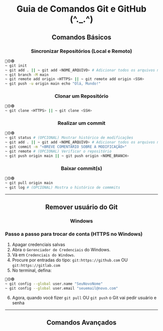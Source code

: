<h1 align="center"> Guia de Comandos Git e GitHub (^._.^) </h1>

<h2 align="center"> Comandos Básicos </h2>

<h3 align="center"> Sincronizar Repositórios (Local e Remoto) </h3>

```bash
🔴🟡🟢
~ git init
~ git add . || ~ git add <NOME_ARQUIVO> # Adicionar todos os arquivos modificados OU Adicionar o arquivo modificado
~ git branch -M main
~ git remote add origin <HTTPS> || ~ git remote add origin <SSH>
~ git push -u origin main echo "Olá, Mundo!"
```

<h3 align="center"> Clonar um Repositório </h3>

```bash
🔴🟡🟢
~ git clone <HTTPS> || ~ git clone <SSH> 
```

<h3 align="center"> Realizar um commit </h3>

```bash
🔴🟡🟢
~ git status # (OPCIONAL) Mostrar histórico de modificações
~ git add . || ~ git add <NOME_ARQUIVO> # Adicionar todos os arquivos modificados OU Adicionar o arquivo modificado
~ git commit -m "<BREVE COMENTÁRIO SOBRE A MODIFICAÇÃO>"
~ git remote # (OPCIONAL) Verificar o repositório
~ git push origin main || ~ git push origin <NOME_BRANCH>
```

<h3 align="center"> Baixar commit(s) </h3>

```bash
🔴🟡🟢
~ git pull origin main
~ git log # (OPCIONAL) Mostra o histórico de commmits
```

---

<h2 align="center"> Remover usuário do Git </h2>

<h3 align="center"> Windows </h3>

### Passo a passo para trocar de conta (HTTPS no Windows)
1. Apagar credenciais salvas
2. Abra o `Gerenciador de Credenciais` do Windows.
3. Vá em `Credenciais do Windows`.
4. Procure por entradas do tipo: `git:https://github.com` OU `git:https://gitlab.com`
5. No terminal, defina:

```bash
🔴🟡🟢
~ git config --global user.name "SeuNovoNome"
~ git config --global user.email "seuemail@novo.com"
```
6. Agora, quando você fizer `git pull` OU `git push` o Git vai pedir usuário e senha

---

<h2 align="center"> Comandos Avançados </h2>





